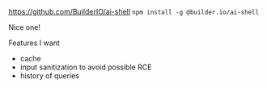 https://github.com/BuilderIO/ai-shell
`npm install -g @builder.io/ai-shell`

Nice one! 

Features I want 
- cache
- input sanitization to avoid possible RCE
- history of queries